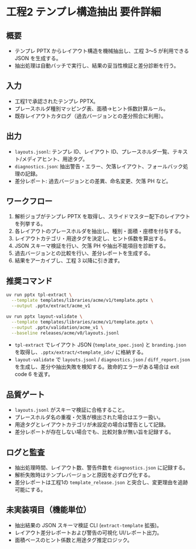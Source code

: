 # 工程2 テンプレ構造抽出 要件詳細

## 概要
- テンプレ PPTX からレイアウト構造を機械抽出し、工程 3〜5 が利用できる JSON を生成する。
- 抽出処理は自動バッチで実行し、結果の妥当性検証と差分診断を行う。

## 入力
- 工程1で承認されたテンプレ PPTX。
- プレースホルダ種別マッピング表、面積→ヒント係数計算ルール。
- 既存レイアウトカタログ（過去バージョンとの差分照合に利用）。

## 出力
- `layouts.jsonl`: テンプレ ID、レイアウト ID、プレースホルダ一覧、テキスト/メディアヒント、用途タグ。
- `diagnostics.json`: 抽出警告・エラー、欠落レイアウト、フォールバック処理の記録。
- 差分レポート: 過去バージョンとの差異、命名変更、欠落 PH など。

## ワークフロー
1. 解析ジョブがテンプレ PPTX を取得し、スライドマスター配下のレイアウトを列挙する。
2. 各レイアウトのプレースホルダを抽出し、種別・面積・座標を付与する。
3. レイアウトカテゴリ・用途タグを決定し、ヒント係数を算出する。
4. JSON スキーマ検証を行い、欠落 PH や抽出不能項目を診断する。
5. 過去バージョンとの比較を行い、差分レポートを生成する。
6. 結果をアーカイブし、工程 3 以降に引き渡す。

## 推奨コマンド
```bash
uv run pptx tpl-extract \
  --template templates/libraries/acme/v1/template.pptx \
  --output .pptx/extract/acme_v1

uv run pptx layout-validate \
  --template templates/libraries/acme/v1/template.pptx \
  --output .pptx/validation/acme_v1 \
  --baseline releases/acme/v0/layouts.jsonl
```
- `tpl-extract` でレイアウト JSON (`template_spec.json`) と `branding.json` を取得し、`.pptx/extract/<template_id>/` に格納する。
- `layout-validate` で `layouts.jsonl` / `diagnostics.json` / `diff_report.json` を生成し、差分や抽出失敗を検知する。致命的エラーがある場合は exit code 6 を返す。

## 品質ゲート
- `layouts.jsonl` がスキーマ検証に合格すること。
- プレースホルダ名の重複・欠落が検出された場合はエラー扱い。
- 用途タグとレイアウトカテゴリが未設定の場合は警告として記録。
- 差分レポートが存在しない場合でも、比較対象が無い旨を記録する。

## ログと監査
- 抽出処理時間、レイアウト数、警告件数を `diagnostics.json` に記録する。
- 解析失敗時はテンプレバージョンと原因を必ずログ化する。
- 差分レポートは工程1の `template_release.json` と突合し、変更理由を追跡可能にする。

## 未実装項目（機能単位）
- 抽出結果の JSON スキーマ検証 CLI (`extract-template` 拡張)。
- レイアウト差分レポートおよび警告の可視化 UI/レポート出力。
- 面積ベースのヒント係数と用途タグ推定ロジック。
